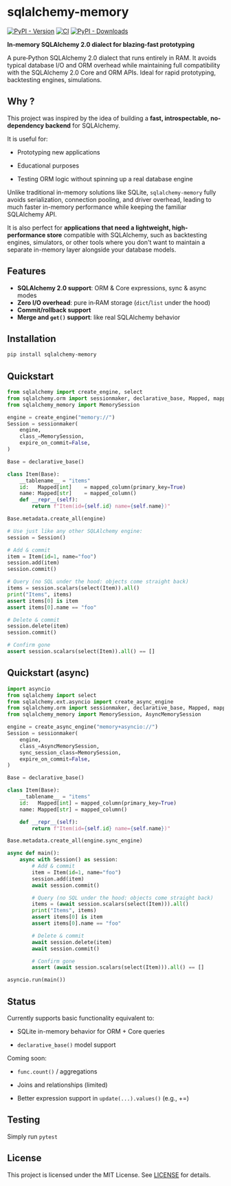 # sqlalchemy-memory

[![PyPI - Version](https://img.shields.io/pypi/v/sqlalchemy-memory)](https://pypi.org/project/sqlalchemy-memory/)
[![CI](https://github.com/rundef/sqlalchemy-memory/actions/workflows/ci.yml/badge.svg)](https://github.com/rundef/sqlalchemy-memory/actions/workflows/ci.yml)
[![PyPI - Downloads](https://img.shields.io/pypi/dm/sqlalchemy-memory)](https://pypistats.org/packages/sqlalchemy-memory)


**In‑memory SQLAlchemy 2.0 dialect for blazing‑fast prototyping**

A pure‑Python SQLAlchemy 2.0 dialect that runs entirely in RAM.
It avoids typical database I/O and ORM overhead while maintaining full compatibility with the SQLAlchemy 2.0 Core and ORM APIs.
Ideal for rapid prototyping, backtesting engines, simulations.

## Why ?

This project was inspired by the idea of building a **fast, introspectable, no-dependency backend** for SQLAlchemy.

It is useful for:

- Prototyping new applications

- Educational purposes

- Testing ORM logic without spinning up a real database engine

Unlike traditional in-memory solutions like SQLite, `sqlalchemy-memory` fully avoids serialization, connection pooling, and driver overhead, leading to much faster in-memory performance while keeping the familiar SQLAlchemy API.

It is also perfect for **applications that need a lightweight, high-performance store** compatible with SQLAlchemy, such as backtesting engines, simulators, or other tools where you don't want to maintain a separate in-memory layer alongside your database models.

## Features

- **SQLAlchemy 2.0 support**: ORM & Core expressions, sync & async modes
- **Zero I/O overhead**: pure in‑RAM storage (`dict`/`list` under the hood)
- **Commit/rollback support**
- **Merge and `get()` support**: like real SQLAlchemy behavior

## Installation

```bash
pip install sqlalchemy-memory
```

## Quickstart

```python
from sqlalchemy import create_engine, select
from sqlalchemy.orm import sessionmaker, declarative_base, Mapped, mapped_column
from sqlalchemy_memory import MemorySession

engine = create_engine("memory://")
Session = sessionmaker(
    engine,
    class_=MemorySession,
    expire_on_commit=False,
)

Base = declarative_base()

class Item(Base):
    __tablename__ = "items"
    id:   Mapped[int]    = mapped_column(primary_key=True)
    name: Mapped[str]    = mapped_column()
    def __repr__(self):
        return f"Item(id={self.id} name={self.name})"

Base.metadata.create_all(engine)

# Use just like any other SQLAlchemy engine:
session = Session()

# Add & commit
item = Item(id=1, name="foo")
session.add(item)
session.commit()

# Query (no SQL under the hood: objects come straight back)
items = session.scalars(select(Item)).all()
print("Items", items)
assert items[0] is item
assert items[0].name == "foo"

# Delete & commit
session.delete(item)
session.commit()

# Confirm gone
assert session.scalars(select(Item)).all() == []
```

## Quickstart (async)

```python
import asyncio
from sqlalchemy import select
from sqlalchemy.ext.asyncio import create_async_engine
from sqlalchemy.orm import sessionmaker, declarative_base, Mapped, mapped_column
from sqlalchemy_memory import MemorySession, AsyncMemorySession

engine = create_async_engine("memory+asyncio://")
Session = sessionmaker(
    engine,
    class_=AsyncMemorySession,
    sync_session_class=MemorySession,
    expire_on_commit=False,
)

Base = declarative_base()

class Item(Base):
    __tablename__ = "items"
    id:   Mapped[int] = mapped_column(primary_key=True)
    name: Mapped[str] = mapped_column()

    def __repr__(self):
        return f"Item(id={self.id} name={self.name})"

Base.metadata.create_all(engine.sync_engine)

async def main():
    async with Session() as session:
        # Add & commit
        item = Item(id=1, name="foo")
        session.add(item)
        await session.commit()

        # Query (no SQL under the hood: objects come straight back)
        items = (await session.scalars(select(Item))).all()
        print("Items", items)
        assert items[0] is item
        assert items[0].name == "foo"

        # Delete & commit
        await session.delete(item)
        await session.commit()

        # Confirm gone
        assert (await session.scalars(select(Item))).all() == []

asyncio.run(main())
```

## Status

Currently supports basic functionality equivalent to:

- SQLite in-memory behavior for ORM + Core queries

- `declarative_base()` model support

Coming soon:

- `func.count()` / aggregations

- Joins and relationships (limited)

- Better expression support in `update(...).values()` (e.g., +=)

## Testing

Simply run `pytest`

## License

This project is licensed under the MIT License.
See [LICENSE](LICENSE) for details.
